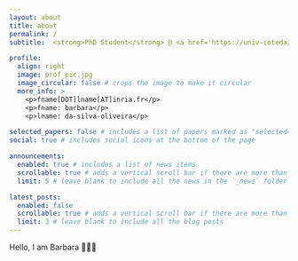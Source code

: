 ```yaml
---
layout: about
title: about
permalink: /
subtitle:  <strong>PhD Student</strong> @ <a href='https://univ-cotedazur.fr/'>Université Côte d'Azur, France</a> @ <a href='https://www.i3s.unice.fr/'>I3S, France</a> @ <a href='https://www.inria.fr/'>Inria, France</a>

profile:
  align: right
  image: prof_pic.jpg
  image_circular: false # crops the image to make it circular
  more_info: >
    <p>fname[DOT]lname[AT]inria.fr</p>
    <p>fname: barbara</p>
    <p>lname: da-silva-oliveira</p>

selected_papers: false # includes a list of papers marked as "selected={true}"
social: true # includes social icons at the bottom of the page

announcements:
  enabled: true # includes a list of news items
  scrollable: true # adds a vertical scroll bar if there are more than 3 news items
  limit: 5 # leave blank to include all the news in the `_news` folder

latest_posts:
  enabled: false
  scrollable: true # adds a vertical scroll bar if there are more than 3 new posts items
  limit: 3 # leave blank to include all the blog posts
---
```


Hello, I am Barbara 🙋🏻‍♀️
